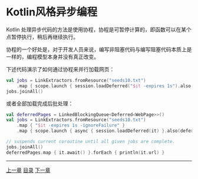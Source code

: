Kotlin风格异步编程
=

Kotlin 处理异步代码的方法是使用协程，协程是可暂停计算的，即函数可以在某个点暂停执行，稍后再继续执行。

协程的一个好处是，对于开发人员来说，编写非阻塞代码与编写阻塞代码本质上是一样的，编程模型本身并没有真正改变。

下述代码演示了如何通过协程来并行加载网页：

```kotlin
val jobs = LinkExtractors.fromResource("seeds10.txt")
    .map { scope.launch { session.loadDeferred("$it -expires 1s").also { println(it.url) } } }
jobs.joinAll()
```

或者全部加载完成后批处理：

```kotlin
val deferredPages = LinkedBlockingQueue<Deferred<WebPage>>()
val jobs = LinkExtractors.fromResource("seeds10.txt")
    .map { "$it -expires 1s -ignoreFailure" }
    .map { scope.launch { async { session.loadDeferred(it) }.also(deferredPages::add) } }

// suspends current coroutine until all given jobs are complete.
jobs.joinAll()
deferredPages.map { it.await() }.forEach { println(it.url) }
```

------

[上一章](6Java风格异步编程.md) [目录](1目录.md) [下一章](8连续采集.md)
